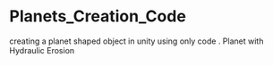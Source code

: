 # Planets_Creation_Code
creating a planet shaped object in unity using only  code  . Planet with Hydraulic Erosion
